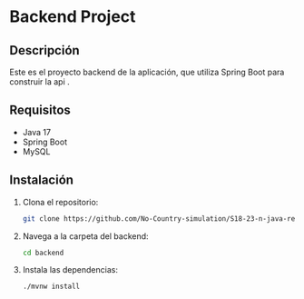 # Backend Project

## Descripción

Este es el proyecto backend de la aplicación, que utiliza Spring Boot para construir la api .

## Requisitos
- Java 17
- Spring Boot
- MySQL

## Instalación
1. Clona el repositorio:
   ```bash
   git clone https://github.com/No-Country-simulation/S18-23-n-java-react.git

2. Navega a la carpeta del backend:
   ```bash
   cd backend
   
3. Instala las dependencias:
   ```bash
   ./mvnw install